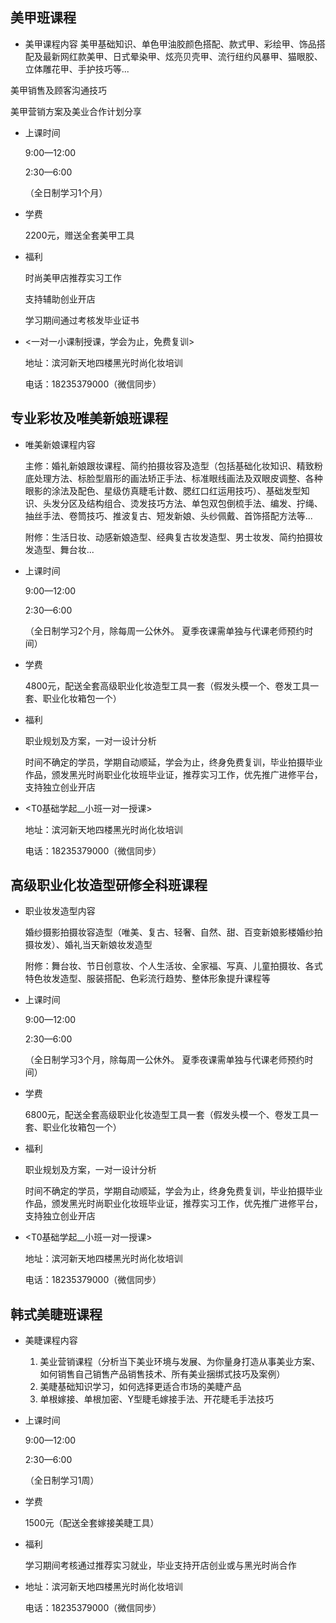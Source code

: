 ## 美甲班课程

*  美甲课程内容
  	美甲基础知识、单色甲油胶颜色搭配、款式甲、彩绘甲、饰品搭配及最新网红款美甲、日式晕染甲、炫亮贝壳甲、流行纽约风暴甲、猫眼胶、立体雕花甲、手护技巧等...

  美甲销售及顾客沟通技巧

  美甲营销方案及美业合作计划分享

* 上课时间

  9:00—12:00

  2:30—6:00

  （全日制学习1个月）

* 学费

  2200元，赠送全套美甲工具

* 福利

  时尚美甲店推荐实习工作

  支持辅助创业开店

  学习期间通过考核发毕业证书

* <一对一小课制授课，学会为止，免费复训>

  地址：滨河新天地四楼黑光时尚化妆培训

  电话：18235379000（微信同步）

## 专业彩妆及唯美新娘班课程

* 唯美新娘课程内容

  主修：婚礼新娘跟妆课程、简约拍摄妆容及造型（包括基础化妆知识、精致粉底处理方法、标脸型眉形的画法矫正手法、标准眼线画法及双眼皮调整、各种眼影的涂法及配色、星级仿真睫毛计数、腮红口红运用技巧）、基础发型知识、头发分区及结构组合、烫发技巧方法、单包双包倒梳手法、编发、拧绳、抽丝手法、卷筒技巧、推波复古、短发新娘、头纱佩戴、首饰搭配方法等...

  附修：生活日妆、动感新娘造型、经典复古妆发造型、男士妆发、简约拍摄妆发造型、舞台妆...

* 上课时间

  9:00—12:00

  2:30—6:00

  （全日制学习2个月，除每周一公休外。
     夏季夜课需单独与代课老师预约时间）

* 学费

  4800元，配送全套高级职业化妆造型工具一套（假发头模一个、卷发工具一套、职业化妆箱包一个）

* 福利

  职业规划及方案，一对一设计分析

  时间不确定的学员，学期自动顺延，学会为止，终身免费复训，毕业拍摄毕业作品，颁发黑光时尚职业化妆班毕业证，推荐实习工作，优先推广进修平台，支持独立创业开店

* <T0基础学起__小班一对一授课>

  地址：滨河新天地四楼黑光时尚化妆培训

  电话：18235379000（微信同步）

## 高级职业化妆造型研修全科班课程

* 职业妆发造型内容

  婚纱摄影拍摄妆容造型（唯美、复古、轻奢、自然、甜、百变新娘影楼婚纱拍摄妆发）、婚礼当天新娘妆发造型

  附修：舞台妆、节日创意妆、个人生活妆、全家福、写真、儿童拍摄妆、各式特色妆发造型、服装搭配、色彩流行趋势、整体形象提升课程等

* 上课时间

  9:00—12:00

  2:30—6:00

  （全日制学习3个月，除每周一公休外。
     夏季夜课需单独与代课老师预约时间）

* 学费

  6800元，配送全套高级职业化妆造型工具一套（假发头模一个、卷发工具一套、职业化妆箱包一个）

* 福利

  职业规划及方案，一对一设计分析

  时间不确定的学员，学期自动顺延，学会为止，终身免费复训，毕业拍摄毕业作品，颁发黑光时尚职业化妆班毕业证，推荐实习工作，优先推广进修平台，支持独立创业开店

* <T0基础学起__小班一对一授课>

  地址：滨河新天地四楼黑光时尚化妆培训

  电话：18235379000（微信同步）

## 韩式美睫班课程

* 美睫课程内容

  1. 美业营销课程（分析当下美业环境与发展、为你量身打造从事美业方案、如何销售自己销售产品销售技术、所有美业捆绑式技巧及案例）
  2. 美睫基础知识学习，如何选择更适合市场的美睫产品
  3. 单根嫁接、单根加密、Y型睫毛嫁接手法、开花睫毛手法技巧

* 上课时间

  9:00—12:00

  2:30—6:00

  （全日制学习1周）

* 学费

  1500元（配送全套嫁接美睫工具）

* 福利

  学习期间考核通过推荐实习就业，毕业支持开店创业或与黑光时尚合作

* 地址：滨河新天地四楼黑光时尚化妆培训

  电话：18235379000（微信同步）